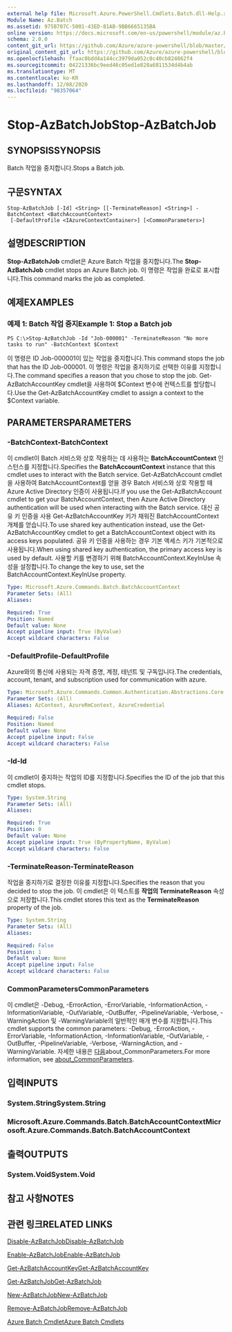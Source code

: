 ```yaml
---
external help file: Microsoft.Azure.PowerShell.Cmdlets.Batch.dll-Help.xml
Module Name: Az.Batch
ms.assetid: 975B707C-5001-43ED-81AB-9BB6665135BA
online version: https://docs.microsoft.com/en-us/powershell/module/az.batch/stop-azbatchjob
schema: 2.0.0
content_git_url: https://github.com/Azure/azure-powershell/blob/master/src/Batch/Batch/help/Stop-AzBatchJob.md
original_content_git_url: https://github.com/Azure/azure-powershell/blob/master/src/Batch/Batch/help/Stop-AzBatchJob.md
ms.openlocfilehash: ffaac0bdd4a144cc3979da052c0c40cb824862f4
ms.sourcegitcommit: 04221336bc9eed46c05ed1e828a6811534d4b4ab
ms.translationtype: MT
ms.contentlocale: ko-KR
ms.lasthandoff: 12/08/2020
ms.locfileid: "98357064"
---
```

# <span data-ttu-id="84149-101">Stop-AzBatchJob</span><span class="sxs-lookup"><span data-stu-id="84149-101">Stop-AzBatchJob</span></span>

## <span data-ttu-id="84149-102">SYNOPSIS</span><span class="sxs-lookup"><span data-stu-id="84149-102">SYNOPSIS</span></span>
<span data-ttu-id="84149-103">Batch 작업을 중지합니다.</span><span class="sxs-lookup"><span data-stu-id="84149-103">Stops a Batch job.</span></span>

## <span data-ttu-id="84149-104">구문</span><span class="sxs-lookup"><span data-stu-id="84149-104">SYNTAX</span></span>

```
Stop-AzBatchJob [-Id] <String> [[-TerminateReason] <String>] -BatchContext <BatchAccountContext>
 [-DefaultProfile <IAzureContextContainer>] [<CommonParameters>]
```

## <span data-ttu-id="84149-105">설명</span><span class="sxs-lookup"><span data-stu-id="84149-105">DESCRIPTION</span></span>
<span data-ttu-id="84149-106">**Stop-AzBatchJob** cmdlet은 Azure Batch 작업을 중지합니다.</span><span class="sxs-lookup"><span data-stu-id="84149-106">The **Stop-AzBatchJob** cmdlet stops an Azure Batch job.</span></span>
<span data-ttu-id="84149-107">이 명령은 작업을 완료로 표시합니다.</span><span class="sxs-lookup"><span data-stu-id="84149-107">This command marks the job as completed.</span></span>

## <span data-ttu-id="84149-108">예제</span><span class="sxs-lookup"><span data-stu-id="84149-108">EXAMPLES</span></span>

### <span data-ttu-id="84149-109">예제 1: Batch 작업 중지</span><span class="sxs-lookup"><span data-stu-id="84149-109">Example 1: Stop a Batch job</span></span>
```
PS C:\>Stop-AzBatchJob -Id "Job-000001" -TerminateReason "No more tasks to run" -BatchContext $Context
```

<span data-ttu-id="84149-110">이 명령은 ID Job-000001이 있는 작업을 중지합니다.</span><span class="sxs-lookup"><span data-stu-id="84149-110">This command stops the job that has the ID Job-000001.</span></span>
<span data-ttu-id="84149-111">이 명령은 작업을 중지하기로 선택한 이유를 지정합니다.</span><span class="sxs-lookup"><span data-stu-id="84149-111">The command specifies a reason that you chose to stop the job.</span></span>
<span data-ttu-id="84149-112">Get-AzBatchAccountKey cmdlet을 사용하여 $Context 변수에 컨텍스트를 할당합니다.</span><span class="sxs-lookup"><span data-stu-id="84149-112">Use the Get-AzBatchAccountKey cmdlet to assign a context to the $Context variable.</span></span>

## <span data-ttu-id="84149-113">PARAMETERS</span><span class="sxs-lookup"><span data-stu-id="84149-113">PARAMETERS</span></span>

### <span data-ttu-id="84149-114">-BatchContext</span><span class="sxs-lookup"><span data-stu-id="84149-114">-BatchContext</span></span>
<span data-ttu-id="84149-115">이 cmdlet이 Batch 서비스와 상호 작용하는 데 사용하는 **BatchAccountContext** 인스턴스를 지정합니다.</span><span class="sxs-lookup"><span data-stu-id="84149-115">Specifies the **BatchAccountContext** instance that this cmdlet uses to interact with the Batch service.</span></span>
<span data-ttu-id="84149-116">Get-AzBatchAccount cmdlet을 사용하여 BatchAccountContext를 얻을 경우 Batch 서비스와 상호 작용할 때 Azure Active Directory 인증이 사용됩니다.</span><span class="sxs-lookup"><span data-stu-id="84149-116">If you use the Get-AzBatchAccount cmdlet to get your BatchAccountContext, then Azure Active Directory authentication will be used when interacting with the Batch service.</span></span> <span data-ttu-id="84149-117">대신 공유 키 인증을 사용 Get-AzBatchAccountKey 키가 채워진 BatchAccountContext 개체를 얻습니다.</span><span class="sxs-lookup"><span data-stu-id="84149-117">To use shared key authentication instead, use the Get-AzBatchAccountKey cmdlet to get a BatchAccountContext object with its access keys populated.</span></span> <span data-ttu-id="84149-118">공유 키 인증을 사용하는 경우 기본 액세스 키가 기본적으로 사용됩니다.</span><span class="sxs-lookup"><span data-stu-id="84149-118">When using shared key authentication, the primary access key is used by default.</span></span> <span data-ttu-id="84149-119">사용할 키를 변경하기 위해 BatchAccountContext.KeyInUse 속성을 설정합니다.</span><span class="sxs-lookup"><span data-stu-id="84149-119">To change the key to use, set the BatchAccountContext.KeyInUse property.</span></span>

```yaml
Type: Microsoft.Azure.Commands.Batch.BatchAccountContext
Parameter Sets: (All)
Aliases:

Required: True
Position: Named
Default value: None
Accept pipeline input: True (ByValue)
Accept wildcard characters: False
```

### <span data-ttu-id="84149-120">-DefaultProfile</span><span class="sxs-lookup"><span data-stu-id="84149-120">-DefaultProfile</span></span>
<span data-ttu-id="84149-121">Azure와의 통신에 사용되는 자격 증명, 계정, 테넌트 및 구독입니다.</span><span class="sxs-lookup"><span data-stu-id="84149-121">The credentials, account, tenant, and subscription used for communication with azure.</span></span>

```yaml
Type: Microsoft.Azure.Commands.Common.Authentication.Abstractions.Core.IAzureContextContainer
Parameter Sets: (All)
Aliases: AzContext, AzureRmContext, AzureCredential

Required: False
Position: Named
Default value: None
Accept pipeline input: False
Accept wildcard characters: False
```

### <span data-ttu-id="84149-122">-Id</span><span class="sxs-lookup"><span data-stu-id="84149-122">-Id</span></span>
<span data-ttu-id="84149-123">이 cmdlet이 중지하는 작업의 ID를 지정합니다.</span><span class="sxs-lookup"><span data-stu-id="84149-123">Specifies the ID of the job that this cmdlet stops.</span></span>

```yaml
Type: System.String
Parameter Sets: (All)
Aliases:

Required: True
Position: 0
Default value: None
Accept pipeline input: True (ByPropertyName, ByValue)
Accept wildcard characters: False
```

### <span data-ttu-id="84149-124">-TerminateReason</span><span class="sxs-lookup"><span data-stu-id="84149-124">-TerminateReason</span></span>
<span data-ttu-id="84149-125">작업을 중지하기로 결정한 이유를 지정합니다.</span><span class="sxs-lookup"><span data-stu-id="84149-125">Specifies the reason that you decided to stop the job.</span></span>
<span data-ttu-id="84149-126">이 cmdlet은 이 텍스트를 **작업의 TerminateReason** 속성으로 저장합니다.</span><span class="sxs-lookup"><span data-stu-id="84149-126">This cmdlet stores this text as the **TerminateReason** property of the job.</span></span>

```yaml
Type: System.String
Parameter Sets: (All)
Aliases:

Required: False
Position: 1
Default value: None
Accept pipeline input: False
Accept wildcard characters: False
```

### <span data-ttu-id="84149-127">CommonParameters</span><span class="sxs-lookup"><span data-stu-id="84149-127">CommonParameters</span></span>
<span data-ttu-id="84149-128">이 cmdlet은 -Debug, -ErrorAction, -ErrorVariable, -InformationAction, -InformationVariable, -OutVariable, -OutBuffer, -PipelineVariable, -Verbose, -WarningAction 및 -WarningVariable의 일반적인 매개 변수를 지원합니다.</span><span class="sxs-lookup"><span data-stu-id="84149-128">This cmdlet supports the common parameters: -Debug, -ErrorAction, -ErrorVariable, -InformationAction, -InformationVariable, -OutVariable, -OutBuffer, -PipelineVariable, -Verbose, -WarningAction, and -WarningVariable.</span></span> <span data-ttu-id="84149-129">자세한 내용은 [다음](http://go.microsoft.com/fwlink/?LinkID=113216)about_CommonParameters.</span><span class="sxs-lookup"><span data-stu-id="84149-129">For more information, see [about_CommonParameters](http://go.microsoft.com/fwlink/?LinkID=113216).</span></span>

## <span data-ttu-id="84149-130">입력</span><span class="sxs-lookup"><span data-stu-id="84149-130">INPUTS</span></span>

### <span data-ttu-id="84149-131">System.String</span><span class="sxs-lookup"><span data-stu-id="84149-131">System.String</span></span>

### <span data-ttu-id="84149-132">Microsoft.Azure.Commands.Batch.BatchAccountContext</span><span class="sxs-lookup"><span data-stu-id="84149-132">Microsoft.Azure.Commands.Batch.BatchAccountContext</span></span>

## <span data-ttu-id="84149-133">출력</span><span class="sxs-lookup"><span data-stu-id="84149-133">OUTPUTS</span></span>

### <span data-ttu-id="84149-134">System.Void</span><span class="sxs-lookup"><span data-stu-id="84149-134">System.Void</span></span>

## <span data-ttu-id="84149-135">참고 사항</span><span class="sxs-lookup"><span data-stu-id="84149-135">NOTES</span></span>

## <span data-ttu-id="84149-136">관련 링크</span><span class="sxs-lookup"><span data-stu-id="84149-136">RELATED LINKS</span></span>

[<span data-ttu-id="84149-137">Disable-AzBatchJob</span><span class="sxs-lookup"><span data-stu-id="84149-137">Disable-AzBatchJob</span></span>](./Disable-AzBatchJob.md)

[<span data-ttu-id="84149-138">Enable-AzBatchJob</span><span class="sxs-lookup"><span data-stu-id="84149-138">Enable-AzBatchJob</span></span>](./Enable-AzBatchJob.md)

[<span data-ttu-id="84149-139">Get-AzBatchAccountKey</span><span class="sxs-lookup"><span data-stu-id="84149-139">Get-AzBatchAccountKey</span></span>](./Get-AzBatchAccountKey.md)

[<span data-ttu-id="84149-140">Get-AzBatchJob</span><span class="sxs-lookup"><span data-stu-id="84149-140">Get-AzBatchJob</span></span>](./Get-AzBatchJob.md)

[<span data-ttu-id="84149-141">New-AzBatchJob</span><span class="sxs-lookup"><span data-stu-id="84149-141">New-AzBatchJob</span></span>](./New-AzBatchJob.md)

[<span data-ttu-id="84149-142">Remove-AzBatchJob</span><span class="sxs-lookup"><span data-stu-id="84149-142">Remove-AzBatchJob</span></span>](./Remove-AzBatchJob.md)

[<span data-ttu-id="84149-143">Azure Batch Cmdlet</span><span class="sxs-lookup"><span data-stu-id="84149-143">Azure Batch Cmdlets</span></span>](/powershell/module/Az.Batch/)
